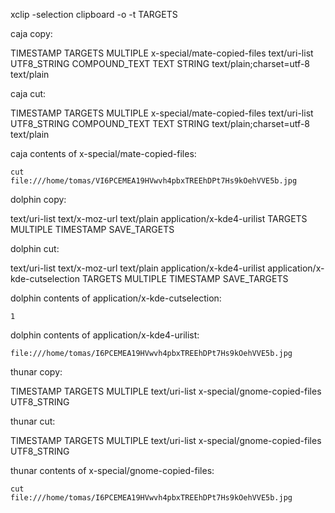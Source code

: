 xclip -selection clipboard -o -t TARGETS

caja copy:

TIMESTAMP
TARGETS
MULTIPLE
x-special/mate-copied-files
text/uri-list
UTF8_STRING
COMPOUND_TEXT
TEXT
STRING
text/plain;charset=utf-8
text/plain

caja cut:

TIMESTAMP
TARGETS
MULTIPLE
x-special/mate-copied-files
text/uri-list
UTF8_STRING
COMPOUND_TEXT
TEXT
STRING
text/plain;charset=utf-8
text/plain

caja contents of x-special/mate-copied-files:

```
cut
file:///home/tomas/VI6PCEMEA19HVwvh4pbxTREEhDPt7Hs9kOehVVE5b.jpg
```

dolphin copy:

text/uri-list
text/x-moz-url
text/plain
application/x-kde4-urilist
TARGETS
MULTIPLE
TIMESTAMP
SAVE_TARGETS

dolphin cut:

text/uri-list
text/x-moz-url
text/plain
application/x-kde4-urilist
application/x-kde-cutselection
TARGETS
MULTIPLE
TIMESTAMP
SAVE_TARGETS

dolphin contents of application/x-kde-cutselection:

```
1
```

dolphin contents of application/x-kde4-urilist:

```
file:///home/tomas/I6PCEMEA19HVwvh4pbxTREEhDPt7Hs9kOehVVE5b.jpg
```

thunar copy:

TIMESTAMP
TARGETS
MULTIPLE
text/uri-list
x-special/gnome-copied-files
UTF8_STRING

thunar cut:

TIMESTAMP
TARGETS
MULTIPLE
text/uri-list
x-special/gnome-copied-files
UTF8_STRING

thunar contents of x-special/gnome-copied-files:

```
cut
file:///home/tomas/I6PCEMEA19HVwvh4pbxTREEhDPt7Hs9kOehVVE5b.jpg
```
